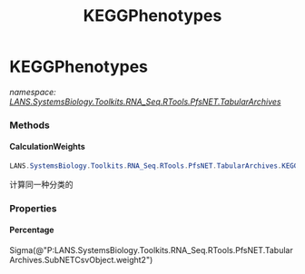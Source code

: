 ﻿---
title: KEGGPhenotypes
---

# KEGGPhenotypes
_namespace: [LANS.SystemsBiology.Toolkits.RNA_Seq.RTools.PfsNET.TabularArchives](N-LANS.SystemsBiology.Toolkits.RNA_Seq.RTools.PfsNET.TabularArchives.html)_





### Methods

#### CalculationWeights
```csharp
LANS.SystemsBiology.Toolkits.RNA_Seq.RTools.PfsNET.TabularArchives.KEGGPhenotypes.CalculationWeights(LANS.SystemsBiology.Toolkits.RNA_Seq.RTools.PfsNET.TabularArchives.KEGGPhenotypes[])
```
计算同一种分类的


### Properties

#### Percentage
Sigma(@"P:LANS.SystemsBiology.Toolkits.RNA_Seq.RTools.PfsNET.TabularArchives.SubNETCsvObject.weight2")

